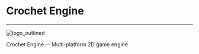 # Crochet Engine
---
![logo_outlined](./logo_outlined)

Crochet Engine -- Multi-platform 2D game engine
